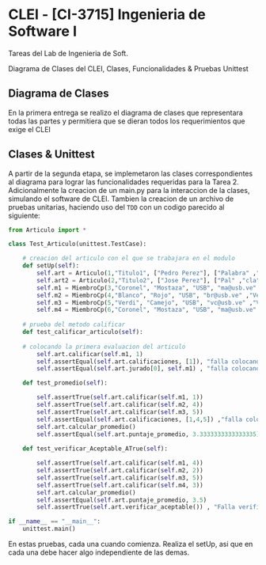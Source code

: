 CLEI - [CI-3715] Ingenieria de Software I
==========

Tareas del Lab de Ingenieria de Soft.

Diagrama de Clases del CLEI, Clases, Funcionalidades & Pruebas Unittest

Diagrama de Clases
------

En la primera entrega se realizo el diagrama de clases que
representara todas las partes y permitiera que se dieran todos los
requerimientos que exige el CLEI 

Clases & Unittest
-----------

A partir de la segunda etapa, se implemetaron las clases
correspondientes al diagrama para lograr las funcionalidades
requeridas para la Tarea 2. Adicionalmente la creacion de un main.py
para la interaccion de la clases, simulando el software de
CLEI. Tambien la creacion de un archivo de pruebas unitarias, haciendo
uso del `TDD` con un codigo parecido al siguiente:

```python
from Articulo import *

class Test_Articulo(unittest.TestCase):

    # creacion del articulo con el que se trabajara en el modulo
    def setUp(self):
        self.art = Articulo(1,"Titulo1", ["Pedro Perez"], ["Palabra" ,"clave"], ["bases de datos"], "texto", "resumen")
        self.art2 = Articulo(2,"Titulo2", ["Jose Perez"], ["Pal" ,"cla"], ["bases datos"], "texto", "resumen")
        self.m1 = MiembroCp(3,"Coronel", "Mostaza", "USB", "ma@usb.ve" ,"Venezuela")
        self.m2 = MiembroCp(4,"Blanco", "Rojo", "USB", "br@usb.ve" ,"Venezuela")
        self.m3 = MiembroCp(5,"Verdi", "Camejo", "USB", "vc@usb.ve" ,"Venezuela")
        self.m4 = MiembroCp(6,"Coronel", "Mostaza", "USB", "ma@usb.ve" ,"Venezuela")
     
    # prueba del metodo calificar 
    def test_calificar_articulo(self):
    
    # colocando la primera evaluacion del articulo
        self.art.calificar(self.m1, 1)
        self.assertEqual(self.art.calificaciones, [1]), "falla colocando la primera puntuacion"
        self.assertEqual(self.art.jurado[0], self.m1) , "falla colocando al primer jurado"

    def test_promedio(self):

        self.assertTrue(self.art.calificar(self.m1, 1))
        self.assertTrue(self.art.calificar(self.m2, 4))
        self.assertTrue(self.art.calificar(self.m3, 5))
        self.assertEqual(self.art.calificaciones, [1,4,5]) ,"falla colocando la tercera puntuacion"
        self.art.calcular_promedio()
        self.assertEqual(self.art.puntaje_promedio, 3.3333333333333335)
 
    def test_verificar_Aceptable_ATrue(self):

        self.assertTrue(self.art.calificar(self.m1, 4))
        self.assertTrue(self.art.calificar(self.m2, 2))
        self.assertTrue(self.art.calificar(self.m3, 5))
        self.assertTrue(self.art.calificar(self.m4, 3))
        self.art.calcular_promedio()
        self.assertEqual(self.art.puntaje_promedio, 3.5) 
        self.assertTrue(self.art.verificar_aceptable()) , "Falla verificando un articulo aceptable"

if __name__ == "__main__":
    unittest.main()
``` 

En estas pruebas, cada una cuando comienza. Realiza el setUp, asi que
en cada una debe hacer algo independiente de las demas.



